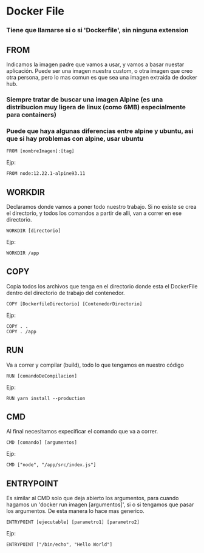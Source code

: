 # Docker File
### Tiene que llamarse si o si 'Dockerfile', sin ninguna extension

## FROM

Indicamos la imagen padre que vamos a usar, y vamos a basar nuestar aplicación.
Puede ser una imagen nuestra custom, o otra imagen que creo otra persona, pero lo mas comun es que sea una imagen extraida de docker hub.
### Siempre tratar de buscar una imagen Alpine (es una distribucion muy ligera de linux (como 6MB) especialmente para containers)
### Puede que haya algunas diferencias entre alpine y ubuntu, asi que si hay problemas con alpine, usar ubuntu
```
FROM [nombreImagen]:[tag]
```
Ejp:
```
FROM node:12.22.1-alpine93.11
```
## WORKDIR
Declaramos donde vamos a poner todo nuestro trabajo.
Si no existe se crea el directorio, y todos los comandos a partir de alli, van a correr en ese directorio.
```
WORKDIR [directorio]
```
Ejp:
```
WORKDIR /app
```

## COPY
Copia todos los archivos que tenga en el directorio donde esta el DockerFile dentro del directorio de trabajo del contenedor.
```
COPY [DockerfileDirectorio] [ContenedorDirectorio]
```
Ejp:
```
COPY . .
COPY . /app
```

## RUN
Va a correr y compilar (build), todo lo que tengamos en nuestro código
```
RUN [comandoDeCompilacion] 
```
Ejp:
```
RUN yarn install --production
```

## CMD
Al final necesitamos expecificar el comando que va a correr.
```
CMD [comando] [argumentos] 
```
Ejp:
```
CMD ["node", "/app/src/index.js"]
```

## ENTRYPOINT
Es similar al CMD solo que deja abierto los argumentos, para cuando hagamos un 'docker run imagen [argumentos]', si o si tengamos que pasar los argumentos.
De esta manera lo hace mas generico.

```
ENTRYPOINT [ejecutable] [parametro1] [parametro2] 
```
Ejp:
```
ENTRYPOINT ["/bin/echo", "Hello World"]
```
